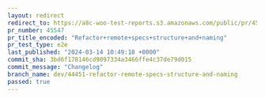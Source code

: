 ```yaml
---
layout: redirect
redirect_to: https://a8c-woo-test-reports.s3.amazonaws.com/public/pr/45547/e2e/index.html
pr_number: 45547
pr_title_encoded: "Refactor+remote+specs+structure+and+naming"
pr_test_type: e2e
last_published: "2024-03-14 10:49:18 +0000"
commit_sha: 3bd6f178146cd9097334a3466ffe4c37de79d015
commit_message: "Changelog"
branch_name: dev/44451-refactor-remote-specs-structure-and-naming
passed: true
---
```

